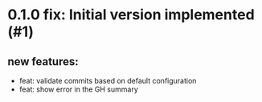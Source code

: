 # 0.1.0 fix: Initial version implemented (#1)

## new features:
* feat: validate commits based on default configuration
* feat: show error in the GH summary


